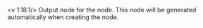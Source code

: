 <v 1.18.1/>
Output node for the <node iterator_filter_inline> node. This node will be generated automatically when creating the <node iterator_filter_inline> node.